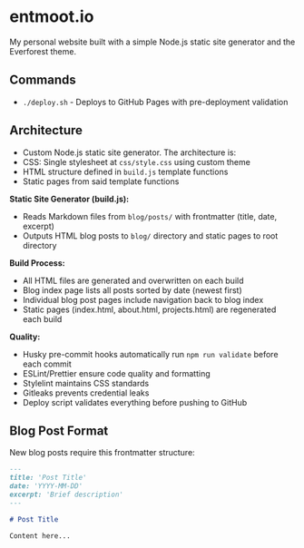 # entmoot.io

My personal website built with a simple Node.js static site generator and the Everforest theme.

## Commands

- `./deploy.sh` - Deploys to GitHub Pages with pre-deployment validation

## Architecture

- Custom Node.js static site generator. The architecture is:
- CSS: Single stylesheet at `css/style.css` using custom theme
- HTML structure defined in `build.js` template functions
- Static pages from said template functions

**Static Site Generator (build.js):**

- Reads Markdown files from `blog/posts/` with frontmatter (title, date, excerpt)
- Outputs HTML blog posts to `blog/` directory and static pages to root directory

**Build Process:**

- All HTML files are generated and overwritten on each build
- Blog index page lists all posts sorted by date (newest first)
- Individual blog post pages include navigation back to blog index
- Static pages (index.html, about.html, projects.html) are regenerated each build

**Quality:**

- Husky pre-commit hooks automatically run `npm run validate` before each commit
- ESLint/Prettier ensure code quality and formatting
- Stylelint maintains CSS standards
- Gitleaks prevents credential leaks
- Deploy script validates everything before pushing to GitHub

## Blog Post Format

New blog posts require this frontmatter structure:

```markdown
---
title: 'Post Title'
date: 'YYYY-MM-DD'
excerpt: 'Brief description'
---

# Post Title

Content here...
```
